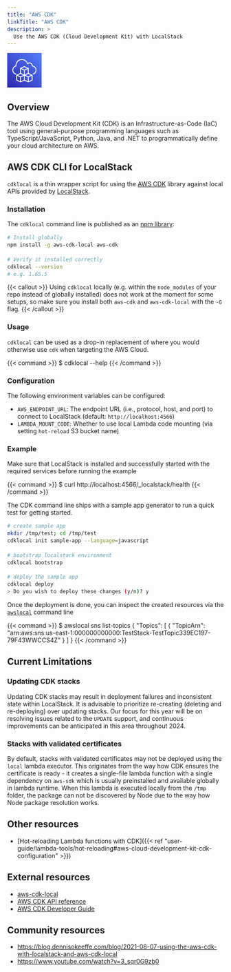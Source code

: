 ```yaml
---
title: "AWS CDK"
linkTitle: "AWS CDK"
description: >
  Use the AWS CDK (Cloud Development Kit) with LocalStack
---
```


![AWS CDK](aws-cdk-logo.svg)
## Overview

The AWS Cloud Development Kit (CDK) is an Infrastructure-as-Code (IaC) tool using general-purpose programming languages such as TypeScript/JavaScript, Python, Java, and .NET to programmatically define your cloud architecture on AWS.

## AWS CDK CLI for LocalStack

`cdklocal` is a thin wrapper script for using the [AWS CDK](https://github.com/aws/aws-cdk) library against local APIs provided by [LocalStack](https://github.com/localstack/localstack).

### Installation

The `cdklocal` command line is published as an [npm library](https://www.npmjs.com/package/aws-cdk-local):

```bash
# Install globally
npm install -g aws-cdk-local aws-cdk

# Verify it installed correctly
cdklocal --version
# e.g. 1.65.5
```

{{< callout >}}
Using `cdklocal` locally (e.g. within the `node_modules` of your repo instead of globally installed) does not work at the moment for some setups, so make sure you install both `aws-cdk` and `aws-cdk-local` with the `-G` flag.
{{< /callout >}}

### Usage

`cdklocal` can be used as a drop-in replacement of where you would otherwise use `cdk` when targeting the AWS Cloud.

{{< command >}}
$ cdklocal --help
{{< /command >}}

### Configuration

The following environment variables can be configured:

* `AWS_ENDPOINT_URL`: The endpoint URL (i.e., protocol, host, and port) to connect to LocalStack (default: `http://localhost:4566`)
* `LAMBDA_MOUNT_CODE`: Whether to use local Lambda code mounting (via setting `hot-reload` S3 bucket name)

### Example

Make sure that LocalStack is installed and successfully started with the required services before running the example

{{< command >}}
$ curl http://localhost:4566/_localstack/health
{{< /command >}}

The CDK command line ships with a sample app generator to run a quick test for getting started.

```bash
# create sample app
mkdir /tmp/test; cd /tmp/test
cdklocal init sample-app --language=javascript

# bootstrap localstack environment
cdklocal bootstrap

# deploy the sample app
cdklocal deploy
> Do you wish to deploy these changes (y/n)? y
```

Once the deployment is done, you can inspect the created resources via the [`awslocal`](https://github.com/localstack/awscli-local) command line

{{< command >}}
$ awslocal sns list-topics
 {
     "Topics": [
         {
             "TopicArn": "arn:aws:sns:us-east-1:000000000000:TestStack-TestTopic339EC197-79F43WWCCS4Z"
         }
     ]
}
{{< /command >}}

## Current Limitations

### Updating CDK stacks

Updating CDK stacks may result in deployment failures and inconsistent state within LocalStack.
It is advisable to prioritize re-creating (deleting and re-deploying) over updating stacks.
Our focus for this year will be on resolving issues related to the `UPDATE` support, and continuous improvements can be anticipated in this area throughout 2024.

### Stacks with validated certificates

By default, stacks with validated certificates may not be deployed using the `local` lambda executor.
This originates from the way how CDK ensures the certificate is ready - it creates a single-file lambda function with a single dependency on `aws-sdk` which is usually preinstalled and available globally in lambda runtime.
When this lambda is executed locally from the `/tmp` folder, the package can not be discovered by Node due to the way how Node package resolution works.

## Other resources

* [Hot-reloading Lambda functions with CDK]({{< ref "user-guide/lambda-tools/hot-reloading#aws-cloud-development-kit-cdk-configuration" >}})

## External resources

* [aws-cdk-local](https://github.com/localstack/aws-cdk-local)
* [AWS CDK API reference](https://docs.aws.amazon.com/cdk/api/latest/docs/aws-construct-library.html)
* [AWS CDK Developer Guide](https://docs.aws.amazon.com/cdk/latest/guide/home.html)

## Community resources

* https://blog.dennisokeeffe.com/blog/2021-08-07-using-the-aws-cdk-with-localstack-and-aws-cdk-local
* https://www.youtube.com/watch?v=3_sqr0G9zb0
